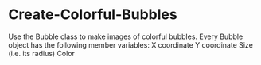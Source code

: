 # Create-Colorful-Bubbles
Use the Bubble class to make images of colorful bubbles. 
Every Bubble object has the following member variables:  X coordinate Y coordinate Size (i.e. its radius) Color
